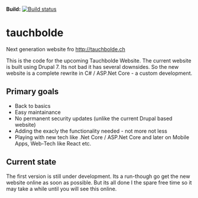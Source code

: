 **Build:** [![Build status](https://dev.azure.com/tauchbolde/Tauchbolde/_apis/build/status/Tauchbolde-ASP.NET%20Core-CI)](https://dev.azure.com/tauchbolde/Tauchbolde/_build/latest?definitionId=2)

# tauchbolde
Next generation website fro http://tauchbolde.ch

This is the code for the upcoming Tauchbolde Website. The current website is built using Drupal 7. Its not bad it has several downsides. So the new website is a complete rewrite in C# / ASP.Net Core - a custom development.

## Primary goals

* Back to basics
* Easy maintainance
* No permanent security updates (unlike the current Drupal based website)
* Adding the exacly the functionality needed - not more not less
* Playing with new tech like .Net Core / ASP.Net Core and later on Mobile Apps, Web-Tech like React etc.

## Current state

The first version is still under development. Its a run-though go get the new website online as soon as possible. But its all done I the
spare free time so it may take a while until you will see this online.
